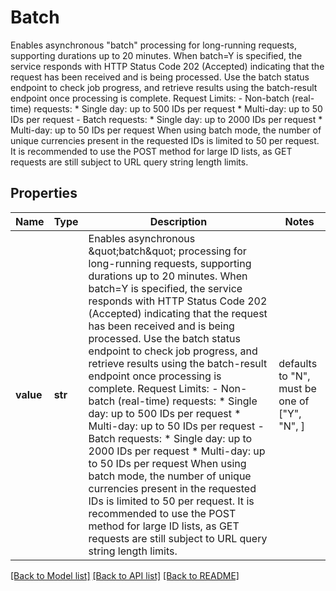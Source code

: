 # Batch

Enables asynchronous \"batch\" processing for long-running requests, supporting durations up to 20 minutes. When batch=Y is specified, the service responds with HTTP Status Code 202 (Accepted) indicating that the request has been received and is being processed. Use the batch status endpoint to check job progress, and retrieve results using the batch-result endpoint once processing is complete. Request Limits:   - Non-batch (real-time) requests:       * Single day: up to 500 IDs per request       * Multi-day: up to 50 IDs per request    - Batch requests:       * Single day: up to 2000 IDs per request       * Multi-day: up to 50 IDs per request  When using batch mode, the number of unique currencies present in the requested IDs is limited to 50 per request. It is recommended to use the POST method for large ID lists, as GET requests are still subject to URL query string length limits. 

## Properties
Name | Type | Description | Notes
------------ | ------------- | ------------- | -------------
**value** | **str** | Enables asynchronous \&quot;batch\&quot; processing for long-running requests, supporting durations up to 20 minutes. When batch&#x3D;Y is specified, the service responds with HTTP Status Code 202 (Accepted) indicating that the request has been received and is being processed. Use the batch status endpoint to check job progress, and retrieve results using the batch-result endpoint once processing is complete. Request Limits:   - Non-batch (real-time) requests:       * Single day: up to 500 IDs per request       * Multi-day: up to 50 IDs per request    - Batch requests:       * Single day: up to 2000 IDs per request       * Multi-day: up to 50 IDs per request  When using batch mode, the number of unique currencies present in the requested IDs is limited to 50 per request. It is recommended to use the POST method for large ID lists, as GET requests are still subject to URL query string length limits.  | defaults to "N",  must be one of ["Y", "N", ]

[[Back to Model list]](../README.md#documentation-for-models) [[Back to API list]](../README.md#documentation-for-api-endpoints) [[Back to README]](../README.md)


